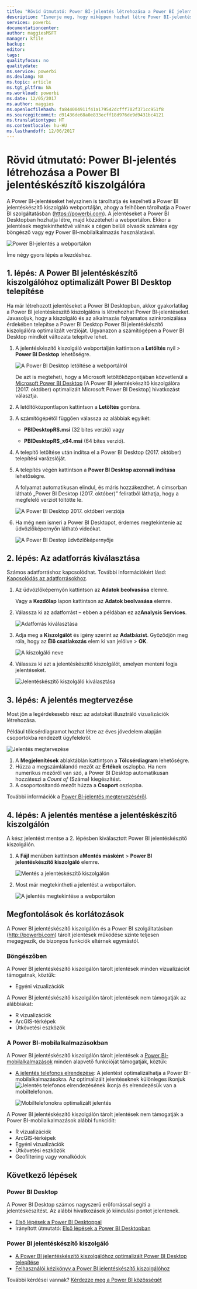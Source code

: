 ```yaml
---
title: "Rövid útmutató: Power BI-jelentés létrehozása a Power BI jelentéskészítő kiszolgálóra"
description: "Ismerje meg, hogy miképpen hozhat létre Power BI-jelentést a Power BI jelentéskészítő kiszolgálóra néhány egyszerű lépésben."
services: powerbi
documentationcenter: 
author: maggiesMSFT
manager: kfile
backup: 
editor: 
tags: 
qualityfocus: no
qualitydate: 
ms.service: powerbi
ms.devlang: NA
ms.topic: article
ms.tgt_pltfrm: NA
ms.workload: powerbi
ms.date: 12/05/2017
ms.author: maggies
ms.openlocfilehash: fa844004911f41a179542dcfff702f371cc951f8
ms.sourcegitcommit: d91436de68a0e833ecff18d976de9d9431bc4121
ms.translationtype: HT
ms.contentlocale: hu-HU
ms.lasthandoff: 12/06/2017
---
```

# <a name="quickstart-create-a-power-bi-report-for-power-bi-report-server"></a>Rövid útmutató: Power BI-jelentés létrehozása a Power BI jelentéskészítő kiszolgálóra
A Power BI-jelentéseket helyszínen is tárolhatja és kezelheti a Power BI jelentéskészítő kiszolgáló webportálján, ahogy a felhőben tárolhatja a Power BI szolgáltatásban (https://powerbi.com). A jelentéseket a Power BI Desktopban hozhatja létre, majd közzéteheti a webportálon. Ekkor a jelentések megtekinthetővé válnak a cégen belüli olvasók számára egy böngésző vagy egy Power BI-mobilalkalmazás használatával.

![Power BI-jelentés a webportálon](media/quickstart-create-powerbi-report/report-server-powerbi-report.png)

Íme négy gyors lépés a kezdéshez.

## <a name="step-1-install-power-bi-desktop-optimized-for-power-bi-report-server"></a>1. lépés: A Power BI jelentéskészítő kiszolgálóhoz optimalizált Power BI Desktop telepítése

Ha már létrehozott jelentéseket a Power BI Desktopban, akkor gyakorlatilag a Power BI jelentéskészítő kiszolgálóra is létrehozhat Power BI-jelentéseket. Javasoljuk, hogy a kiszolgáló és az alkalmazás folyamatos szinkronizálása érdekében telepítse a Power BI Desktop Power BI jelentéskészítő kiszolgálóra optimalizált verzióját. Ugyanazon a számítógépen a Power BI Desktop mindkét változata telepítve lehet.

1. A jelentéskészítő kiszolgáló webportálján kattintson a **Letöltés** nyíl > **Power BI Desktop** lehetőségre.

    ![A Power BI Desktop letöltése a webportálról](media/quickstart-create-powerbi-report/report-server-download-web-portal.png)

    De azt is megteheti, hogy a Microsoft letöltőközpontjában közvetlenül a [Microsoft Power BI Desktop](https://go.microsoft.com/fwlink/?linkid=861076) [A Power BI jelentéskészítő kiszolgálóra (2017. október) optimalizált Microsoft Power BI Desktop] hivatkozást választja.

2. A letöltőközpontlapon kattintson a **Letöltés** gombra.

3. A számítógépétől függően válassza az alábbiak egyikét:

    - **PBIDesktopRS.msi** (32 bites verzió) vagy

    - **PBIDesktopRS_x64.msi** (64 bites verzió).

4. A telepítő letöltése után indítsa el a Power BI Desktop (2017. október) telepítési varázslóját.

2. A telepítés végén kattintson a **Power BI Desktop azonnali indítása** lehetőségre.
   
    A folyamat automatikusan elindul, és máris hozzákezdhet. A címsorban látható „Power BI Desktop (2017. október)” feliratból láthatja, hogy a megfelelő verziót töltötte le.

    ![A Power BI Desktop 2017. októberi verziója](media/quickstart-create-powerbi-report/report-server-desktop-october-2017-version.png)

3. Ha még nem ismeri a Power BI Desktopot, érdemes megtekintenie az üdvözlőképernyőn látható videókat.
   
    ![A Power BI Destop üdvözlőképernyője](media/quickstart-create-powerbi-report/report-server-powerbi-desktop-start.png)

## <a name="step-2-select-a-data-source"></a>2. lépés: Az adatforrás kiválasztása
Számos adatforráshoz kapcsolódhat. További információkért lásd: [Kapcsolódás az adatforrásokhoz](connect-data-sources.md).

1. Az üdvözlőképernyőn kattintson az **Adatok beolvasása** elemre.
   
    Vagy a **Kezdőlap** lapon kattintson az **Adatok beolvasása** elemre.
2. Válassza ki az adatforrást – ebben a példában ez az**Analysis Services**.
   
    ![Adatforrás kiválasztása](media/quickstart-create-powerbi-report/report-server-get-data-ssas.png)
3. Adja meg a **Kiszolgálót** és igény szerint az **Adatbázist**. Győződjön meg róla, hogy az **Élő csatlakozás** elem ki van jelölve > **OK**.
   
    ![A kiszolgáló neve](media/quickstart-create-powerbi-report/report-server-ssas-server-name.png)
4. Válassza ki azt a jelentéskészítő kiszolgálót, amelyen menteni fogja jelentéseket.
   
    ![Jelentéskészítő kiszolgáló kiválasztása](media/quickstart-create-powerbi-report/report-server-select-server.png)

## <a name="step-3-design-your-report"></a>3. lépés: A jelentés megtervezése
Most jön a legérdekesebb rész: az adatokat illusztráló vizualizációk létrehozása.

Például tölcsérdiagramot hozhat létre az éves jövedelem alapján csoportokba rendezett ügyfelekről.

![Jelentés megtervezése](media/quickstart-create-powerbi-report/report-server-create-funnel.png)

1. A **Megjelenítések** ablaktáblán kattintson a **Tölcsérdiagram** lehetőségre.
2. Húzza a megszámlálandó mezőt az **Értékek** oszlopba. Ha nem numerikus mezőről van szó, a Power BI Desktop automatikusan hozzáteszi a *Count of* (Száma) kiegészítést.
3. A csoportosítandó mezőt húzza a **Csoport** oszlopba.

További információk a [Power BI-jelentés megtervezéséről](../desktop-report-view.md).

## <a name="step-4-save-your-report-to-the-report-server"></a>4. lépés: A jelentés mentése a jelentéskészítő kiszolgálón
A kész jelentést mentse a 2. lépésben kiválasztott Power BI jelentéskészítő kiszolgálón.

1. A **Fájl** menüben kattintson a**Mentés másként** > **Power BI jelentéskészítő kiszolgáló** elemre.
   
    ![Mentés a jelentéskészítő kiszolgálón](media/quickstart-create-powerbi-report/report-server-save-as-powerbi-report-server.png)
2. Most már megtekintheti a jelentést a webportálon.
   
    ![A jelentés megtekintése a webportálon](media/quickstart-create-powerbi-report/report-server-powerbi-report.png)

## <a name="considerations-and-limitations"></a>Megfontolások és korlátozások
A Power BI jelentéskészítő kiszolgálón és a Power BI szolgáltatásban (http://powerbi.com) tárolt jelentések működése szinte teljesen megegyezik, de bizonyos funkciók eltérnek egymástól.

### <a name="in-a-browser"></a>Böngészőben
A Power BI jelentéskészítő kiszolgálón tárolt jelentések minden vizualizációt támogatnak, köztük:

* Egyéni vizualizációk

A Power BI jelentéskészítő kiszolgálón tárolt jelentések nem támogatják az alábbiakat:

* R vizualizációk
* ArcGIS-térképek
* Útkövetési eszközök

### <a name="in-the-power-bi-mobile-apps"></a>A Power BI-mobilalkalmazásokban
A Power BI jelentéskészítő kiszolgálón tárolt jelentések a [Power BI-mobilalkalmazások](../mobile-apps-for-mobile-devices.md) minden alapvető funkcióját támogatják, köztük:

* [A jelentés telefonos elrendezése](../desktop-create-phone-report.md): A jelentést optimalizálhatja a Power BI-mobilalkalmazásokra. Az optimalizált jelentéseknek különleges ikonjuk ![Jelentés telefonos elrendezésének ikonja](media/quickstart-create-powerbi-report/power-bi-rs-mobile-optimized-icon.png) és elrendezésük van a mobiltelefonon.
  
    ![Mobiltelefonokra optimalizált jelentés](media/quickstart-create-powerbi-report/power-bi-rs-mobile-optimized-report.png)

A Power BI jelentéskészítő kiszolgálón tárolt jelentések nem támogatják a Power BI-mobilalkalmazások alábbi funkcióit:

* R vizualizációk
* ArcGIS-térképek
* Egyéni vizualizációk
* Útkövetési eszközök
* Geofiltering vagy vonalkódok

## <a name="next-steps"></a>Következő lépések
### <a name="power-bi-desktop"></a>Power BI Desktop
A Power BI Desktop számos nagyszerű erőforrással segíti a jelentéskészítést. Az alábbi hivatkozások jó kiindulási pontot jelentenek.

* [Első lépések a Power BI Desktoppal](../desktop-getting-started.md)
* Irányított útmutató: [Első lépések a Power BI Desktopban](../guided-learning/gettingdata.yml#step-2)

### <a name="power-bi-report-server"></a>Power BI jelentéskészítő kiszolgáló
* [A Power BI jelentéskészítő kiszolgálóhoz optimalizált Power BI Desktop telepítése](install-powerbi-desktop.md)  
* [Felhasználói kézikönyv a Power BI jelentéskészítő kiszolgálóhoz](user-handbook-overview.md)  

További kérdései vannak? [Kérdezze meg a Power BI közösségét](https://community.powerbi.com/)